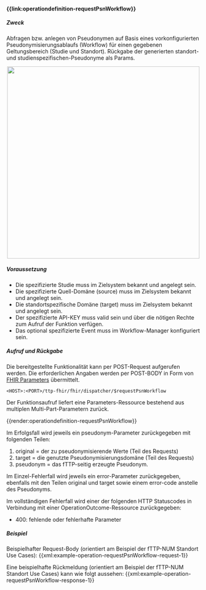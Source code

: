 #### **{{link:operationdefinition-requestPsnWorkflow}}**

##### **Zweck** 
Abfragen bzw. anlegen von Pseudonymen auf Basis eines vorkonfigurierten Pseudonymisierungsablaufs (Workflow) für einen gegebenen Geltungsbereich (Studie und Standort). Rückgabe der generierten standort- und studienspezifischen-Pseudonyme als Params.

<p align="center">
  <img width="500" src="https://www.ths-greifswald.de/wp-content/uploads/2021/03/request-psn-workflow.png">
</p>

##### **Voraussetzung** 
- Die spezifizierte Studie muss im Zielsystem bekannt und angelegt sein.
- Die spezifizierte Quell-Domäne (source) muss im Zielsystem bekannt und angelegt sein.
- Die standortspezifische Domäne (target) muss im Zielsystem bekannt und angelegt sein.
- Der spezifizierte API-KEY muss valid sein und über die nötigen Rechte zum Aufruf der Funktion verfügen.
- Das optional spezifizierte Event muss im Workflow-Manager konfiguriert sein.

##### **Aufruf und Rückgabe**
Die bereitgestellte Funktionalität kann per POST-Request aufgerufen werden. Die erforderlichen Angaben werden per POST-BODY in Form von [FHIR Parameters](https://www.hl7.org/fhir/parameters.html) übermittelt.

`<HOST>:<PORT>/ttp-fhir/fhir/dispatcher/$requestPsnWorkflow`

Der Funktionsaufruf liefert eine Parameters-Ressource bestehend aus multiplen Multi-Part-Parametern zurück.

{{render:operationdefinition-requestPsnWorkflow}}

Im Erfolgsfall wird jeweils ein pseudonym-Parameter zurückgegeben mit folgenden Teilen:
1. original = der zu pseudonymisierende Werte (Teil des Requests)
2. target = die genutzte Pseudonymisierungsdomäne (Teil des Requests)
3. pseudonym = das fTTP-seitig erzeugte Pseudonym.

Im Einzel-Fehlerfall wird jeweils ein error-Parameter zurückgegeben, ebenfalls mit den Teilen original und target sowie einem error-code anstelle des Pseudonyms.

Im vollständigen Fehlerfall wird einer der folgenden HTTP Statuscodes in Verbindung mit einer OperationOutcome-Ressource zurückgegeben:
* 400: fehlende oder fehlerhafte Parameter

##### **Beispiel**
Beispielhafter Request-Body (orientiert am Beispiel der fTTP-NUM Standort Use Cases):
{{xml:example-operation-requestPsnWorkflow-request-1}}

Eine beispielhafte Rückmeldung (orientiert am Beispiel der fTTP-NUM Standort Use Cases) kann wie folgt aussehen:
{{xml:example-operation-requestPsnWorkflow-response-1}}